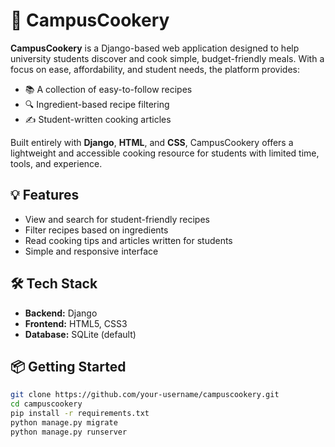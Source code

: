 # 🍳 CampusCookery

**CampusCookery** is a Django-based web application designed to help university students discover and cook simple, budget-friendly meals. With a focus on ease, affordability, and student needs, the platform provides:

- 📚 A collection of easy-to-follow recipes
- 🔍 Ingredient-based recipe filtering
- ✍️ Student-written cooking articles

Built entirely with **Django**, **HTML**, and **CSS**, CampusCookery offers a lightweight and accessible cooking resource for students with limited time, tools, and experience.

## 💡 Features

- View and search for student-friendly recipes
- Filter recipes based on ingredients
- Read cooking tips and articles written for students
- Simple and responsive interface

## 🛠️ Tech Stack

- **Backend:** Django
- **Frontend:** HTML5, CSS3
- **Database:** SQLite (default)

## 📦 Getting Started

```bash
git clone https://github.com/your-username/campuscookery.git
cd campuscookery
pip install -r requirements.txt
python manage.py migrate
python manage.py runserver
